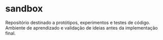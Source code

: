 # sandbox
Repositório destinado a protótipos, experimentos e testes de código. Ambiente de aprendizado e validação de ideias antes da implementação final.
